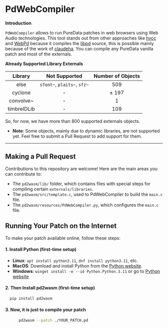 # PdWebCompiler

**Introduction**

`PdWebCompiler` allows to run PureData patches in web browsers using Web Audio technologies. This tool stands out from other approaches like [hvcc](https://github.com/Wasted-Audio/hvcc) and [WebPd](https://github.com/sebpiq/WebPd) because it compiles the [libpd](https://github.com/libpd/libpd) source, this is possible mainly because of the work of [claudeha](https://github.com/claudeha). You can compile any PureData vanilla patch and most of the externals.

**Already Supported Library Externals**

| Library   |          Not Supported       | Number of Objects | 
|:---------:|:----------------------------:|:-----------------:|
| else      |  `sfont~`, `plaits~`, `sfz~` | 509               |
| cyclone   |               -              | ± 197             |
| convolve~ |               -              | 1                 |
| timbreIDLib |               -              | 109                |

So, for now, we have more than 800 supported externals objects.

* **Note**: Some objects, mainly due to dynamic libraries, are not supported yet. Feel free to submit a Pull Request to add support for them.

------------------

## Making a Pull Request

Contributions to this repository are welcome! Here are the main areas you can contribute to:

* The `pd2wasm/lib/` folder, which contains files with special steps for compiling certain `externals/libraries`.
* The `pd2wasm/src/template.c`, used to PdWebCompiler to build the `main.c` file.
* The `pd2wasm/resources/PdWebCompiler.py`, which configures the `main.c` file.

## Running Your Patch on the Internet

To make your patch available online, follow these steps:

#### 1. Install Python (first-time setup)

* **Linux**: `apt install python3.11`, `dnf install python3.11`, etc.
* **MacOS**: Download and install Python from the [Python website](https://www.python.org/downloads/release/python-3115/).
* **Windows**: `winget install -e --id Python.Python.3.11` or go to [Python website](https://www.python.org/downloads/release/python-3115/)

#### 2. Then Install pd2wasm (first-time setup)

``` bash
  pip install pd2wasm
```
#### 3. Now, it is just to compile your patch

``` bash
      pd2wasm --patch ./YOUR_PATCH.pd
```


